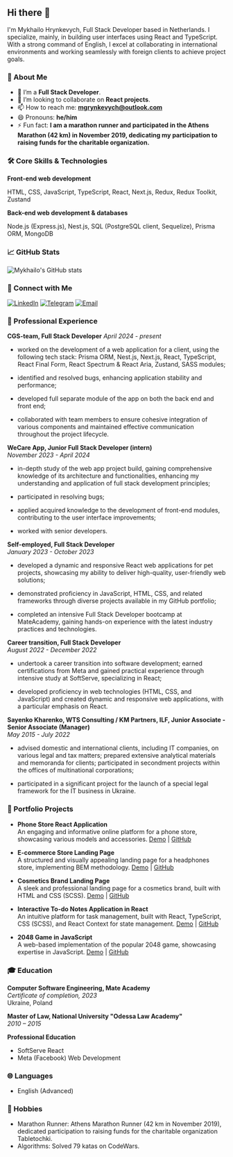 ## Hi there 👋

I'm Mykhailo Hrynkevych, Full Stack Developer based in Netherlands. I specialize, mainly, in building user interfaces using React and TypeScript. With a strong command of English, I excel at collaborating in international environments and working seamlessly with foreign clients to achieve project goals.

### 🚀 About Me

- 🔭 I’m a **Full Stack Developer**.
- 👯 I’m looking to collaborate on **React projects**.
- 📫 How to reach me: **mgrynkevych@outlook.com**
- 😄 Pronouns: **he/him**
- ⚡ Fun fact: **I am a marathon runner and participated in the Athens Marathon (42 km) in November 2019, dedicating my participation to raising funds for the charitable organization.**

### 🛠️ Core Skills & Technologies

**Front-end web development**

HTML, CSS, JavaScript, TypeScript, React, Next.js, Redux, Redux Toolkit, Zustand

**Back-end web development & databases**

Node.js (Express.js), Nest.js, SQL (PostgreSQL client, Sequelize), Prisma ORM, MongoDB

### 📈 GitHub Stats
![Mykhailo's GitHub stats](https://github-readme-stats.vercel.app/api?username=hrynkevych&show_icons=true&theme=radical)

### 🔗 Connect with Me
[![LinkedIn](https://img.shields.io/badge/LinkedIn-0077B5?style=for-the-badge&logo=linkedin&logoColor=white)](https://www.linkedin.com/in/mykhailo-hrynkevych-222279104/)
[![Telegram](https://img.shields.io/badge/Telegram-2CA5E0?style=for-the-badge&logo=telegram&logoColor=white)](https://t.me/hrynkevych)
[![Email](https://img.shields.io/badge/Email-D14836?style=for-the-badge&logo=gmail&logoColor=white)](mailto:mgrynkevych@outlook.com)

### 💼 Professional Experience

**CGS-team, Full Stack Developer** 
*April 2024 - present*

- worked on the development of a web application for a client, using the following tech stack: Prisma ORM, Nest.js, Next.js, React, TypeScript, React Final Form, React Spectrum & React Aria, Zustand, SASS modules;

- identified and resolved bugs, enhancing application stability and performance;

- developed full separate module of the app on both the back end and front end;

- collaborated with team members to ensure cohesive integration of various components and maintained effective communication throughout the project lifecycle.

**WeCare App, Junior Full Stack Developer (intern)**  
*November 2023 - April 2024*

- in-depth study of the web app project build, gaining comprehensive knowledge of its architecture and functionalities, enhancing my understanding and application of full stack development principles;

- participated in resolving bugs;

- applied acquired knowledge to the development of front-end modules, contributing to the user interface improvements;

- worked with senior developers.

**Self-employed, Full Stack Developer**  
*January 2023 - October 2023* 

- developed a dynamic and responsive React web applications for pet projects, showcasing my ability to deliver high-quality, user-friendly web solutions;

- demonstrated proficiency in JavaScript, HTML, CSS, and related frameworks through diverse projects available in my GitHub portfolio;

- completed an intensive Full Stack Developer bootcamp at MateAcademy, gaining hands-on experience with the latest industry practices and technologies.

**Career transition, Full Stack Developer**  
*August 2022 - December 2022*

- undertook a career transition into software development; earned certifications from Meta and gained practical experience through intensive study at SoftServe, specializing in React;

- developed proficiency in web technologies (HTML, CSS, and JavaScript) and created dynamic and responsive web applications, with a particular emphasis on React.

**Sayenko Kharenko, WTS Consulting / KM Partners, ILF, Junior Associate - Senior Associate (Manager)**  
*May 2015 - July 2022* 

- advised domestic and international clients, including IT companies, on various legal and tax matters; prepared extensive analytical materials and memoranda for clients; participated in secondment projects within the offices of multinational corporations;

- participated in a significant project for the launch of a special legal framework for the IT business in Ukraine.

### 💼 Portfolio Projects

- **Phone Store React Application**  
  An engaging and informative online platform for a phone store, showcasing various models and accessories.
  [Demo](https://hrynkevych.github.io/react_phone_app/) | [GitHub](https://github.com/hrynkevych/react_phone_app)

- **E-commerce Store Landing Page**  
  A structured and visually appealing landing page for a headphones store, implementing BEM methodology.
  [Demo](https://hrynkevych.github.io/layout_miami/) | [GitHub](https://github.com/hrynkevych/headphones)

- **Cosmetics Brand Landing Page**  
  A sleek and professional landing page for a cosmetics brand, built with HTML and CSS (SCSS).
  [Demo](https://hrynkevych.github.io/Eco_cosmetics/) | [GitHub](https://github.com/hrynkevych/eco_cosm)

- **Interactive To-do Notes Application in React**  
  An intuitive platform for task management, built with React, TypeScript, CSS (SCSS), and React Context for state management.
  [Demo](https://hrynkevych.github.io/react_todo-app-with-api/) | [GitHub](https://github.com/hrynkevych/react_todo_app)

- **2048 Game in JavaScript**  
  A web-based implementation of the popular 2048 game, showcasing expertise in JavaScript.
  [Demo](https://hrynkevych.github.io/js_2048_game/) | [GitHub](https://github.com/hrynkevych/2048_js_game)

### 🎓 Education

**Computer Software Engineering, Mate Academy**  
*Certificate of completion, 2023*  
Ukraine, Poland

**Master of Law, National University "Odessa Law Academy"**  
*2010 – 2015*  

**Professional Education**
- SoftServe React
- Meta (Facebook) Web Development

### 🌐 Languages
- English (Advanced)

### 🎯 Hobbies
- Marathon Runner: Athens Marathon Runner (42 km in November 2019), dedicated participation to raising funds for the charitable organization Tabletochki.
- Algorithms: Solved 79 katas on CodeWars.
